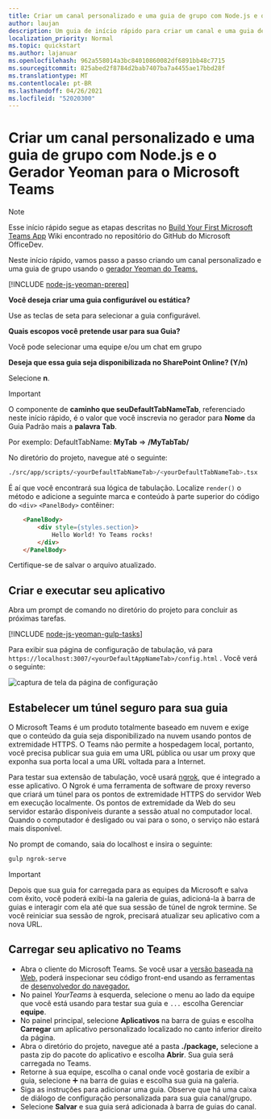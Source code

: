 ```yaml
---
title: Criar um canal personalizado e uma guia de grupo com Node.js e o Gerador Yeoman para o Microsoft Teams
author: laujan
description: Um guia de início rápido para criar um canal e uma guia de grupo com o Gerador Yeoman para o Microsoft Teams.
localization_priority: Normal
ms.topic: quickstart
ms.author: lajanuar
ms.openlocfilehash: 962a558014a3bc84010860082df6891bb48c7715
ms.sourcegitcommit: 825abed2f8784d2bab7407ba7a4455ae17bbd28f
ms.translationtype: MT
ms.contentlocale: pt-BR
ms.lasthandoff: 04/26/2021
ms.locfileid: "52020300"
---
```

# <a name="create-a-custom-channel-and-group-tab-with-nodejs-and-the-yeoman-generator-for-microsoft-teams"></a>Criar um canal personalizado e uma guia de grupo com Node.js e o Gerador Yeoman para o Microsoft Teams

>[!NOTE]
>Esse início rápido segue as etapas descritas no [Build Your First Microsoft Teams App](https://github.com/OfficeDev/generator-teams/wiki/Build-Your-First-Microsoft-Teams-App) Wiki encontrado no repositório do GitHub do Microsoft OfficeDev.

Neste início rápido, vamos passo a passo criando um canal personalizado e uma guia de grupo usando o [gerador Yeoman do Teams.](https://github.com/OfficeDev/generator-teams/)

[!INCLUDE [node-js-yeoman-prereq](~/includes/tabs/node-js-yeoman-prereq.md)]

**Você deseja criar uma guia configurável ou estática?**

Use as teclas de seta para selecionar a guia configurável.

**Quais escopos você pretende usar para sua Guia?**

Você pode selecionar uma equipe e/ou um chat em grupo

**Deseja que essa guia seja disponibilizada no SharePoint Online? (Y/n)** 

Selecione **n**.

>[!IMPORTANT]
>O componente de **caminho que seuDefaultTabNameTab**, referenciado neste início rápido, é o valor que você inscrevia no gerador para **Nome** da Guia Padrão mais a **palavra Tab**.
>
>Por exemplo: DefaultTabName: **MyTab**  =>  **/MyTabTab/**

No diretório do projeto, navegue até o seguinte:

```bash
./src/app/scripts/<yourDefaultTabNameTab>/<yourDefaultTabNameTab>.tsx
```

É aí que você encontrará sua lógica de tabulação. Localize `render()` o método e adicione a seguinte marca e conteúdo à parte superior do código do `<div>` `<PanelBody>` contêiner:

```html
    <PanelBody>
        <div style={styles.section}>
            Hello World! Yo Teams rocks!
        </div>
    </PanelBody>
```

Certifique-se de salvar o arquivo atualizado.

## <a name="build-and-run-your-application"></a>Criar e executar seu aplicativo

Abra um prompt de comando no diretório do projeto para concluir as próximas tarefas.

[!INCLUDE [node-js-yeoman-gulp-tasks](~/includes/tabs/node-js-yeoman-gulp-tasks.md)]

Para exibir sua página de configuração de tabulação, vá para `https://localhost:3007/<yourDefaultAppNameTab>/config.html` . Você verá o seguinte:

![captura de tela da página de configuração](~/assets/images/tab-images/configurationPage.png)

## <a name="establish-a-secure-tunnel-to-your-tab"></a>Estabelecer um túnel seguro para sua guia

O Microsoft Teams é um produto totalmente baseado em nuvem e exige que o conteúdo da guia seja disponibilizado na nuvem usando pontos de extremidade HTTPS. O Teams não permite a hospedagem local, portanto, você precisa publicar sua guia em uma URL pública ou usar um proxy que exponha sua porta local a uma URL voltada para a Internet.

Para testar sua extensão de tabulação, você usará [ngrok](https://ngrok.com/docs), que é integrado a esse aplicativo. O Ngrok é uma ferramenta de software de proxy reverso que criará um túnel para os pontos de extremidade HTTPS do servidor Web em execução localmente. Os pontos de extremidade da Web do seu servidor estarão disponíveis durante a sessão atual no computador local. Quando o computador é desligado ou vai para o sono, o serviço não estará mais disponível.

No prompt de comando, saia do localhost e insira o seguinte:

```bash
gulp ngrok-serve
```

> [!IMPORTANT]
> Depois que sua guia for carregada para as equipes da Microsoft e salva com êxito, você poderá exibi-la na galeria de guias, adicioná-la à barra de guias e interagir com ela até que sua sessão de túnel de ngrok termine. Se você reiniciar sua sessão de ngrok, precisará atualizar seu aplicativo com a nova URL.

## <a name="upload-your-application-to-teams"></a>Carregar seu aplicativo no Teams

- Abra o cliente do Microsoft Teams. Se você usar a [versão baseada na Web,](https://teams.microsoft.com) poderá inspecionar seu código front-end usando as ferramentas de [desenvolvedor do navegador.](~/tabs/how-to/developer-tools.md)
- No painel *YourTeams* à esquerda, selecione o menu ao lado da equipe que você está usando para testar sua guia e `...` escolha Gerenciar **equipe**.
- No painel principal, selecione **Aplicativos** na barra de guias e escolha **Carregar** um aplicativo personalizado localizado no canto inferior direito da página.
- Abra o diretório do projeto, navegue até a pasta **./package,** selecione a pasta zip do pacote do aplicativo e escolha **Abrir**. Sua guia será carregada no Teams.
- Retorne à sua equipe, escolha o canal onde você gostaria de exibir a guia, selecione ➕ na barra de guias e escolha sua guia na galeria.
- Siga as instruções para adicionar uma guia. Observe que há uma caixa de diálogo de configuração personalizada para sua guia canal/grupo.
- Selecione **Salvar** e sua guia será adicionada à barra de guias do canal.
